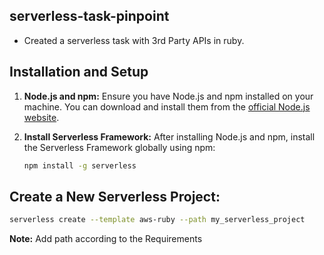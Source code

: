 
## serverless-task-pinpoint

- Created a serverless task with 3rd Party APIs in ruby.

## Installation and Setup

1. **Node.js and npm:**
   Ensure you have Node.js and npm installed on your machine. You can download and install them from the [official Node.js website](https://nodejs.org/).

2. **Install Serverless Framework:**
   After installing Node.js and npm, install the Serverless Framework globally using npm:

   ```bash
   npm install -g serverless
   ```
## Create a New Serverless Project:

```bash
serverless create --template aws-ruby --path my_serverless_project
```
**Note:** Add path according to the Requirements
